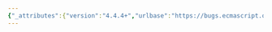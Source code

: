 ```yaml
---
{"_attributes":{"version":"4.4.4+","urlbase":"https://bugs.ecmascript.org/","maintainer":"dherman@mozilla.com"},"bug":{"bug_id":1312,"creation_ts":"2013-03-14 18:18:00 -0700","short_desc":"8.3.15.1: upright \"calleeContext\"","delta_ts":"2013-05-14 18:13:25 -0700","product":"Draft for 6th Edition","component":"editorial issue","version":"Rev 14: March 8, 2013 Draft","rep_platform":"All","op_sys":"All","bug_status":"RESOLVED","resolution":"FIXED","priority":"Normal","bug_severity":"minor","everconfirmed":true,"reporter":{"uid":"jmdyck","name":"Michael Dyck"},"assigned_to":{"uid":"allen","name":"Allen Wirfs-Brock"},"long_desc":[{"commentid":3453,"comment_count":0,"who":{"uid":"jmdyck","name":"Michael Dyck"},"bug_when":"2013-03-14 18:18:00 -0700","thetext":"In 8.3.15.1 \"[[Call]] Internal Method\",\nsteps 11, 13.a, and 15 say:\n    Push calleeContext on to the execution context stack; ...\n    Remove calleeContext from the execution context stack ...\n    Remove calleeContext from the execution context stack ...\nwhere, in each case, 'calleeContext' is in an upright font.\n\nChange each to an italic font."},{"commentid":3791,"comment_count":1,"who":{"uid":"allen","name":"Allen Wirfs-Brock"},"bug_when":"2013-05-12 15:09:53 -0700","thetext":"fixed in rev15 editor's draft"},{"commentid":3908,"comment_count":2,"who":{"uid":"allen","name":"Allen Wirfs-Brock"},"bug_when":"2013-05-14 18:13:25 -0700","thetext":"resolved in rev 15, May 14, 2013 draft"}]}}
---
```

